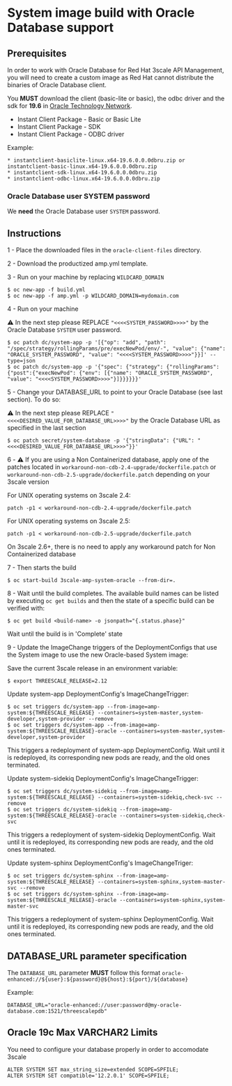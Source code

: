 # System image build with Oracle Database support


## Prerequisites

In order to work with Oracle Database for Red Hat 3scale API Management, you will need to create a custom image as Red Hat cannot distribute the binaries of Oracle Database client.

You **MUST** download the client (basic-lite or basic), the odbc driver and the sdk for **19.6** in [Oracle Technology Network](http://www.oracle.com/technetwork/database/features/instant-client/index-097480.html).

* Instant Client Package - Basic or Basic Lite
* Instant Client Package - SDK
* Instant Client Package - ODBC driver

Example:

    * instantclient-basiclite-linux.x64-19.6.0.0.0dbru.zip or instantclient-basic-linux.x64-19.6.0.0.0dbru.zip
    * instantclient-sdk-linux.x64-19.6.0.0.0dbru.zip
    * instantclient-odbc-linux.x64-19.6.0.0.0dbru.zip

### Oracle Database user SYSTEM password

We **need** the Oracle Database user `SYSTEM` password.


## Instructions

1 - Place the downloaded files in the `oracle-client-files` directory.


2 - Download the productized amp.yml template.


3 - Run on your machine by replacing `WILDCARD_DOMAIN`


```
$ oc new-app -f build.yml
$ oc new-app -f amp.yml -p WILDCARD_DOMAIN=mydomain.com
```

4 - Run on your machine

:warning: In the next step please REPLACE `"<<<<SYSTEM_PASSWORD>>>>"` by the Oracle Database `SYSTEM` user password.

```
$ oc patch dc/system-app -p '[{"op": "add", "path": "/spec/strategy/rollingParams/pre/execNewPod/env/-", "value": {"name": "ORACLE_SYSTEM_PASSWORD", "value": "<<<<SYSTEM_PASSWORD>>>>"}}]' --type=json
$ oc patch dc/system-app -p '{"spec": {"strategy": {"rollingParams": {"post":{"execNewPod": {"env": [{"name": "ORACLE_SYSTEM_PASSWORD", "value": "<<<<SYSTEM_PASSWORD>>>>"}]}}}}}}'

```


5 - Change your DATABASE_URL to point to your Oracle Database (see last section). To do so:


:warning: In the next step please REPLACE `"<<<<DESIRED_VALUE_FOR_DATABASE_URL>>>>"` by the Oracle Database URL as specified in the last section

```
$ oc patch secret/system-database -p '{"stringData": {"URL": "<<<<DESIRED_VALUE_FOR_DATABASE_URL>>>>"}}'
```


6 - :warning: If you are using a Non Containerized database, apply one of the patches located in `workaround-non-cdb-2.4-upgrade/dockerfile.patch` or `workaround-non-cdb-2.5-upgrade/dockerfile.patch` depending on your 3scale version

For UNIX operating systems on 3scale 2.4:

```
patch -p1 < workaround-non-cdb-2.4-upgrade/dockerfile.patch
```

For UNIX operating systems on 3scale 2.5:

```
patch -p1 < workaround-non-cdb-2.5-upgrade/dockerfile.patch
```

On 3scale 2.6+, there is no need to apply any workaround patch for Non Containerized database

7 - Then starts the build


```
$ oc start-build 3scale-amp-system-oracle --from-dir=.
```

8 - Wait until the build completes. The available build names can be listed by
    executing `oc get builds` and then the state of a specific build can be
    verified with:
```
$ oc get build <build-name> -o jsonpath="{.status.phase}"
```

Wait until the build is in 'Complete' state

9 - Update the ImageChange triggers of the DeploymentConfigs that use the System image
    to use the new Oracle-based System image:

Save the current 3scale release in an environment variable:
```
$ export THREESCALE_RELEASE=2.12
```

Update system-app DeploymentConfig's ImageChangeTrigger:
```
$ oc set triggers dc/system-app --from-image=amp-system:${THREESCALE_RELEASE} --containers=system-master,system-developer,system-provider --remove
$ oc set triggers dc/system-app --from-image=amp-system:${THREESCALE_RELEASE}-oracle --containers=system-master,system-developer,system-provider
```


This triggers a redeployment of system-app DeploymentConfig. Wait until it is
redeployed, its corresponding new pods are ready, and the old ones terminated.


Update system-sidekiq DeploymentConfig's ImageChangeTrigger:
```
$ oc set triggers dc/system-sidekiq --from-image=amp-system:${THREESCALE_RELEASE} --containers=system-sidekiq,check-svc --remove
$ oc set triggers dc/system-sidekiq --from-image=amp-system:${THREESCALE_RELEASE}-oracle --containers=system-sidekiq,check-svc
```

This triggers a redeployment of system-sidekiq DeploymentConfig. Wait until it is
redeployed,  its corresponding new pods are ready, and the old ones terminated.

Update system-sphinx DeploymentConfig's ImageChangeTriger:
```
$ oc set triggers dc/system-sphinx --from-image=amp-system:${THREESCALE_RELEASE} --containers=system-sphinx,system-master-svc --remove
$ oc set triggers dc/system-sphinx --from-image=amp-system:${THREESCALE_RELEASE}-oracle --containers=system-sphinx,system-master-svc
```

This triggers a redeployment of system-sphinx DeploymentConfig. Wait until it is
redeployed, its corresponding new pods are ready, and the old ones terminated.


## DATABASE_URL parameter specification

The `DATABASE_URL` parameter **MUST** follow this format `oracle-enhanced://${user}:${password}@${host}:${port}/${database}`

Example:

```shell
DATABASE_URL="oracle-enhanced://user:password@my-oracle-database.com:1521/threescalepdb"
```

## Oracle 19c Max VARCHAR2 Limits

You need to configure your database properly in order to accomodate 3scale

```
ALTER SYSTEM SET max_string_size=extended SCOPE=SPFILE;
ALTER SYSTEM SET compatible='12.2.0.1' SCOPE=SPFILE;
```

